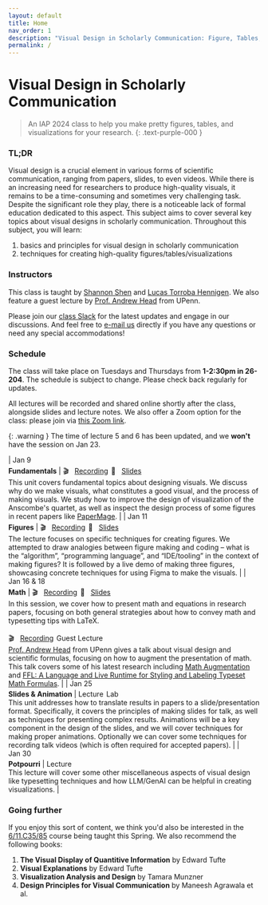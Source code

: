 ```yaml
---
layout: default
title: Home
nav_order: 1
description: "Visual Design in Scholarly Communication: Figure, Tables, Visualizations, and Beyond"
permalink: /
---
```


# Visual Design in Scholarly Communication

> An IAP 2024 class to help you make pretty figures, tables, and visualizations for your research.
{: .text-purple-000	}

<!-- IAP 2024
{: .label .label-blue }
Tue/Thu 1-2:30pm
{: .label .label-blue }
26-204
{: .label .label-blue } -->

### TL;DR

Visual design is a crucial element in various forms of scientific communication, ranging from papers, slides, to even videos. While there is an increasing need for researchers to produce high-quality visuals, it remains to be a time-consuming and sometimes very challenging task. Despite the significant role they play, there is a noticeable lack of formal education dedicated to this aspect. This subject aims to cover several key topics about visual designs in scholarly communication. Throughout this subject, you will learn: 
1. basics and principles for visual design in scholarly communication 
2. techniques for creating high-quality figures/tables/visualizations

### Instructors

This class is taught by [Shannon Shen](https://www.szj.io/) and [Lucas Torroba Hennigen](https://ltorroba.github.io/). We also feature a guest lecture by [Prof. Andrew Head](https://www.andrewhead.info/) from UPenn.

Please join our [class Slack](https://join.slack.com/t/better-visual/shared_invite/zt-2a2bjoizb-hiTF6jP6i0WqS69jqc~AJQ) for the latest updates and engage in our discussions. And feel free to [e-mail us](mailto:zjshen@mit.edu,lucastor@mit.edu) directly if you have any questions or need any special accommodations!

### Schedule
The class will take place on Tuesdays and Thursdays from **1-2:30pm in 26-204**. The schedule is subject to change. Please check back regularly for updates.

All lectures will be recorded and shared online shortly after the class, alongside slides and lecture notes. We also offer a Zoom option for the class: please join via [this Zoom link](https://mit.zoom.us/j/98891264144).

{: .warning }
The time of lecture 5 and 6 has been updated, and we **won't** have the session on Jan 23. 

| <span class="text-grey-dk-000" style="display: inline-block; margin: 0 2px 4px 0;">Jan 9</span><br>**Fundamentals** | <span class="label label-grey" style="margin: 0 2px 4px 0;">🎬&nbsp;&nbsp;&nbsp;<a href="https://www.youtube.com/watch?v=7SXmxuZ0gx4">Recording</a></span> <span class="label label-grey" style="margin: 0 2px 4px 0;">📑&nbsp;&nbsp;&nbsp;<a href="https://drive.google.com/file/d/1C7bIkCI9DSWXLFPE70KvfDO_xBKu6-jv/view?usp=sharing">Slides</a></span> <br> This unit covers fundamental topics about designing visuals. We discuss why do we make visuals, what constitutes a good visual, and the process of making visuals. We study how to improve the design of visualization of the Anscombe's quartet, as well as inspect the design process of some figures in recent papers like [PaperMage](https://aclanthology.org/2023.emnlp-demo.45.pdf). |
| <span class="text-grey-dk-000" style="display: inline-block; margin: 0 2px 4px 0;">Jan 11</span><br>**Figures** | <span class="label label-grey" style="margin: 0 2px 4px 0;">🎬&nbsp;&nbsp;&nbsp;<a href="https://www.youtube.com/watch?v=nae_0z_A0uc">Recording</a></span> <span class="label label-grey" style="margin: 0 2px 4px 0;">📑&nbsp;&nbsp;&nbsp;<a href="https://drive.google.com/file/d/1ihv8oeI53aKLXGciDWOKeMEBfS43op6Z/view?usp=sharing">Slides</a></span> <br> The lecture focuses on specific techniques for creating figures. We attempted to draw analogies between figure making and coding – what is the “algorithm”, “programming language”, and “IDE/tooling” in the context of making figures? It is followed by a live demo of making three figures, showcasing concrete techniques for using Figma to make the visuals. | 
| <span class="text-grey-dk-000" style="display: inline-block; margin: 0 2px 4px 0;">Jan 16 & 18</span><br>**Math** | <span class="label label-grey" style="margin: 0 2px 4px 0;">🎬&nbsp;&nbsp;&nbsp;<a href="https://www.youtube.com/watch?v=_s6jKWZ0mNo">Recording</a></span> <span class="label label-grey" style="margin: 0 2px 4px 0;">📑&nbsp;&nbsp;&nbsp;<a href="https://drive.google.com/file/d/1ys-NMLALlD35ka8-4En-yAYuynV-CEei/view?usp=sharing">Slides</a></span> <br> In this session, we cover how to present math and equations in research papers, focusing on both general strategies about how to convey math and typesetting tips with LaTeX. <br><br> <span class="label label-grey" style="margin: 0 2px 4px 0;">🎬&nbsp;&nbsp;&nbsp;<a href="https://www.youtube.com/watch?v=UeotcvUcQOk">Recording</a></span><span class="text-grey-dk-000" style="font-style: italic;"></span> <span class="label label-red" style="margin: 0 2px 4px 0;">Guest Lecture</span><br> [Prof. Andrew Head](https://andrewhead.info/) from UPenn gives a talk about visual design and scientific formulas, focusing on how to augment the presentation of math. This talk covers some of his latest research including [Math Augmentation](https://andrewhead.info/assets/pdf/augmented-formulas.pdf) and [FFL: A Language and Live Runtime for Styling and Labeling Typeset Math Formulas](https://dl.acm.org/doi/fullHtml/10.1145/3586183.3606731). | 
| <span class="text-grey-dk-000" style="display: inline-block; margin: 0 2px 4px 0;">Jan 25</span><br>**Slides & Animation** | <span class="label label-green" style="margin: 0 2px 4px 0;">Lecture</span> <span class="label label-blue" style="margin: 0 2px 4px 0;">Lab</span> <br> This unit addresses how to translate results in papers to a slide/presentation format. Specifically, it covers the principles of making slides for talk, as well as techniques for presenting complex results. Animations will be a key component in the design of the slides, and we will cover techniques for making proper animations. Optionally we can cover some techniques for recording talk videos (which is often required for accepted papers). |
| <span class="text-grey-dk-000" style="display: inline-block; margin: 0 2px 4px 0;">Jan 30</span><br>**Potpourri** | <span class="label label-green" style="margin: 0 2px 4px 0;">Lecture</span> <br> This lecture will cover some other miscellaneous aspects of visual design like typesetting techniques and how LLM/GenAI can be helpful in creating visualizations. |

<!-- IAP 2024, 1-2:30pm Tuesdays and Thursdays, room 26-204
{: .text-grey-dark-300	 }  -->

### Going further

If you enjoy this sort of content, we think you'd also be interested in the [6/11.C35/85](https://vis-society.github.io/) course being taught this Spring. We also recommend the following books:

1. **The Visual Display of Quantitive Information** by Edward Tufte
2. **Visual Explanations** by Edward Tufte
3. **Visualization Analysis and Design** by Tamara Munzner
4. **Design Principles for Visual Communication** by Maneesh Agrawala et al.
